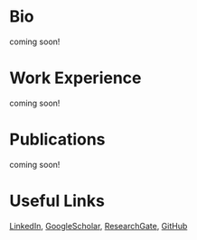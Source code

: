<!--- ![](./my_photo.jfif) --->
<!--- https://github.com/HugoBlox/theme-academic-cv  --->
<!--- https://github.com/dmsl/course-responsive-template/tree/master --->

# Bio
coming soon!

# Work Experience 
coming soon!

# Publications
coming soon!

# Useful Links
[LinkedIn](https://www.linkedin.com/in/nathanael-l-baisa-phd-53479842/), [GoogleScholar](https://scholar.google.co.uk/citations?user=EKyk-IwAAAAJ&hl=en), [ResearchGate](https://www.researchgate.net/profile/Nathanael_L_Baisa), [GitHub](https://github.com/nathanlem1)

